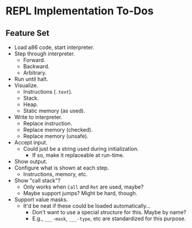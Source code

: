 # REPL Implementation To-Dos


## Feature Set

  * Load a86 code, start interpreter.
  * Step through interpreter.
      * Forward.
      * Backward.
      * Arbitrary.
  * Run until halt.
  * Visualize.
      * Instructions (`.text`).
      * Stack.
      * Heap.
      * Static memory (as used).
  * Write to interpreter.
      * Replace instruction.
      * Replace memory (checked).
      * Replace memory (unsafe).
  * Accept input.
      * Could just be a string used during initialization.
          * If so, make it replaceable at run-time.
  * Show output.
  * Configure what is shown at each step.
      * Instructions, memory, etc.
  * Show "call stack"?
      * Only works when `Call` and `Ret` are used, maybe?
      * Maybe support jumps? Might be hard, though.
  * Support value masks.
      * It'd be neat if these could be loaded automatically...
          * Don't want to use a special structure for this. Maybe by name?
          * E.g., `___-mask`, `___-type`, etc are standardized for this purpose.
